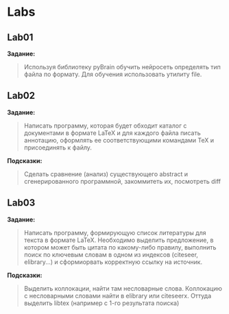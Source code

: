 # Labs
## Lab01
**Задание:**
> Используя библиотеку pyBrain обучить нейросеть определять тип файла по формату.
> Для обучения использовать утилиту file.

## Lab02
**Задание:**
> Написать программу, которая будет обходит каталог с документами в формате
> LaTeX и для каждого файла писать аннотацию, оформлять ее соответствующими командами TeX и присоединять к файлу.

**Подсказки:**
> Сделать сравнение (анализ) существующего abstract и сгенерированного программной, закоммитеть их, посмотреть diff

## Lab03
**Задание:**
> Написать программу, формирующую список литературы для текста в формате LaTeX. 
> Необходимо выделить предложение, в котором может быть цитата по какому-либо правилу, выполнить поиск по ключевым словам в одном из индексов (citeseer, elibrary...) и сформиорвать корректную ссылку
на источник.

**Подсказки:**
> Выделить коллокации, найти там несловарные слова. Коллокацию с несловарными словами найти в elibrary или citeseerx. Оттуда выделить libtex (например с 1-го результата поиска)